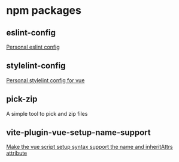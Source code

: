 # npm packages

## eslint-config

[Personal eslint config](./packages/eslint-config/README.md)

## stylelint-config

[Personal stylelint config for vue](./packages/stylelint-config/README.md)

## pick-zip

A simple tool to pick and zip files

## vite-plugin-vue-setup-name-support

[Make the vue script setup syntax support the name and inheritAttrs attribute](./packages/vite-plugin-vue-setup-name-support/README.md)
